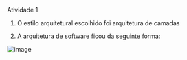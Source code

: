 Atividade 1

1. O estilo arquitetural escolhido foi arquitetura de camadas

2. A arquitetura de software ficou da seguinte forma:

![image](https://user-images.githubusercontent.com/29666473/236663502-31beedc5-465b-46f4-b8be-0f6cb3f02a9a.png)


